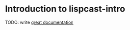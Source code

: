 # Introduction to lispcast-intro

TODO: write [great documentation](http://jacobian.org/writing/what-to-write/)
